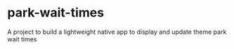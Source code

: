 # park-wait-times
A project to build a lightweight native app to display and update theme park wait times
